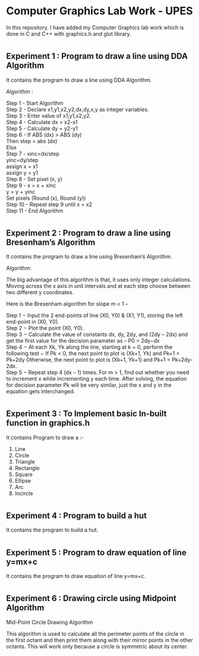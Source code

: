 # **Computer Graphics Lab Work - UPES**

In this repository. I have added my Computer Graphics lab work which is done in C and C++ with graphics.h and glut library.

#

## **Experiment 1 : Program to draw a line using DDA Algorithm**

It contains the program to draw a line using DDA Algorithm.

Algorithm :

Step 1 - Start Algorithm <br>
Step 2 - Declare x1,y1,x2,y2,dx,dy,x,y as integer variables.<br>
Step 3 - Enter value of x1,y1,x2,y2.<br>
Step 4 - Calculate dx = x2-x1<br>
Step 5 - Calculate dy = y2-y1<br>
Step 6 - If ABS (dx) > ABS (dy)<br>
            Then step = abs (dx)<br>
            Else<br>
Step 7 - xinc=dx/step<br>
            yinc=dy/step<br>
            assign x = x1<br>
            assign y = y1<br>
Step 8 - Set pixel (x, y)<br>
Step 9 - x = x + xinc <br>
            y = y + yinc<br>
            Set pixels (Round (x), Round (y))<br>
Step 10 - Repeat step 9 until x = x2<br>
Step 11 - End Algorithm<br>


#

## **Experiment 2 : Program to draw a line using Bresenham’s Algorithm**

It contains the program to draw a line using Bresenham’s Algorithm.

Algorithm:

The big advantage of this algorithm is that, it uses only integer calculations. Moving across the x axis in unit intervals and at each step choose between two different y coordinates. 

Here is the Bresenham algorithm for slope m < 1 – 

Step 1 − Input the 2 end-points of line (X0, Y0) & (X1, Y1), storing the left end-point in (X0, Y0). <br>
Step 2 − Plot the point (X0, Y0). <br>
Step 3 − Calculate the value of constants dx, dy, 2dy, and (2dy – 2dx) and get the first value for the decision parameter as – P0 = 2dy−dx <br>
Step 4 − At each Xk, Yk along the line, starting at k = 0, perform the following test − If Pk < 0, the next point to plot is (Xk+1, Yk) and Pk+1 = Pk+2dy Otherwise, the next point to plot is (Xk+1, Yk+1) and Pk+1 = Pk+2dy-2dx. <br>
Step 5 − Repeat step 4 (dx – 1) times. For m > 1, find out whether you need to increment x while incrementing y each time. After solving, the equation for decision parameter Pk will be very similar, just the x and y in the equation gets interchanged.<br>

#

## **Experiment 3 : To Implement basic In-built function in graphics.h**

It contains Program to draw a :- <br>
1. Line<br>
2. Circle <br>
3. Triangle<br>
4. Rectangle <br>
5. Square <br>
6. Ellipse<br>
7. Arc<br>
8. Incircle<br>

#

## **Experiment 4 : Program to build a hut**

It contains the program to build a hut.

# 

## **Experiment 5 : Program to draw equation of line y=mx+c**

It contains the program to draw equation of line y=mx+c.


#

## **Experiment 6 : Drawing circle using Midpoint Algorithm**

Mid-Point Circle Drawing Algorithm

This algorithm is used to calculate all the perimeter points of the circle in the first octant and then print them along with their mirror points in the other octants. This will work only because a circle is symmetric about its center. 

